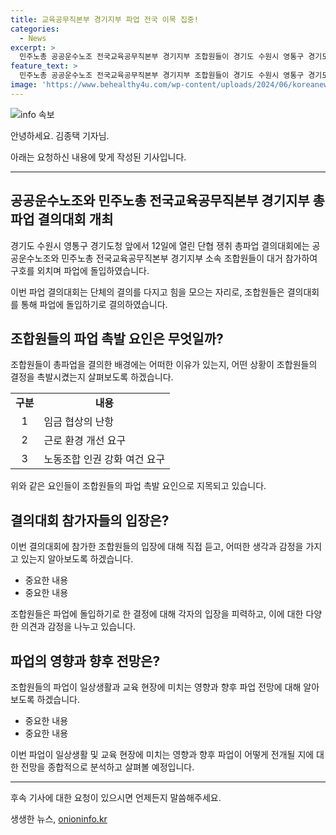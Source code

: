 ```yaml
---
title: 교육공무직본부 경기지부 파업 전국 이목 집중!
categories:
  - News
excerpt: >
  민주노총 공공운수노조 전국교육공무직본부 경기지부 조합원들이 경기도 수원시 영통구 경기도청 앞에서 총파업에 돌입한 12일, 단협 쟁취 총파업 결의대회에 참가하며 구호를 외치고 있습니다.
feature_text: >
  민주노총 공공운수노조 전국교육공무직본부 경기지부 조합원들이 경기도 수원시 영통구 경기도청 앞에서 총파업에 돌입한 12일, 단협 쟁취 총파업 결의대회에 참가하며 구호를 외치고 있습니다.
image: 'https://www.behealthy4u.com/wp-content/uploads/2024/06/koreanews.jpg'
---
```


<p><img src="https://www.behealthy4u.com/wp-content/uploads/2024/06/koreanews.jpg" alt="info 속보" /></p>

<p>안녕하세요. 김종택 기자님.</p>

<p>아래는 요청하신 내용에 맞게 작성된 기사입니다.</p>

<hr />

<h2 data-ke-size="size26">공공운수노조와 민주노총 전국교육공무직본부 경기지부 총파업 결의대회 개최</h2>

<p>경기도 수원시 영통구 경기도청 앞에서 12일에 열린 단협 쟁취 총파업 결의대회에는 공공운수노조와 민주노총 전국교육공무직본부 경기지부 소속 조합원들이 대거 참가하여 구호를 외치며 파업에 돌입하였습니다.</p>

<p data-ke-size="size16">이번 파업 결의대회는 단체의 결의를 다지고 힘을 모으는 자리로, 조합원들은 결의대회를 통해 파업에 돌입하기로  결의하였습니다.</p>

<h2 data-ke-size="size26">조합원들의 파업 촉발 요인은 무엇일까?</h2>

<p data-ke-size="size16">조합원들이 총파업을 결의한 배경에는 어떠한 이유가 있는지, 어떤 상황이 조합원들의 결정을 촉발시켰는지 살펴보도록 하겠습니다.</p>

<table>
  <tr>
    <td style="text-align: center; height: 17px;"><b>구분</b></td>
    <td style="text-align: center; height: 17px;"><b>내용</b></td>
  </tr>
  <tr>
    <td style="text-align: center; height: 17px;">1</td>
    <td>임금 협상의 난항</td>
  </tr>
  <tr>
    <td style="text-align: center; height: 17px;">2</td>
    <td>근로 환경 개선 요구</td>
  </tr>
  <tr>
    <td style="text-align: center; height: 17px;">3</td>
    <td>노동조합 인권 강화 여건 요구</td>
  </tr>
</table>

<p data-ke-size="size16">위와 같은 요인들이 조합원들의 파업 촉발 요인으로 지목되고 있습니다.</p>

<h2 data-ke-size="size26">결의대회 참가자들의 입장은?</h2>

<p data-ke-size="size16">이번 결의대회에 참가한 조합원들의 입장에 대해 직접 듣고, 어떠한 생각과 감정을 가지고 있는지 알아보도록 하겠습니다.</p>

<ul>
  <li>중요한 내용</li>
  <li>중요한 내용</li>
</ul>

<p data-ke-size="size16">조합원들은 파업에 돌입하기로 한 결정에 대해 각자의 입장을 피력하고, 이에 대한 다양한 의견과 감정을 나누고 있습니다.</p>

<h2 data-ke-size="size26">파업의 영향과 향후 전망은?</h2>

<p data-ke-size="size16">조합원들의 파업이 일상생활과 교육 현장에 미치는 영향과 향후 파업 전망에 대해 알아보도록 하겠습니다.</p>

<ul>
  <li>중요한 내용</li>
  <li>중요한 내용</li>
</ul>

<p data-ke-size="size16">이번 파업이 일상생활 및 교육 현장에 미치는 영향과 향후 파업이 어떻게 전개될 지에 대한 전망을 종합적으로 분석하고 살펴볼 예정입니다.</p>

<hr />

<p>후속 기사에 대한 요청이 있으시면 언제든지 말씀해주세요.</p>
생생한 뉴스, <a href="https://onioninfo.kr" rel="dofollow">onioninfo.kr</a>


